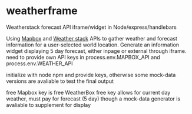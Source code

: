 # weatherframe
Weatherstack forecast API iframe/widget in Node/express/handlebars


Using [Mapbox](https://www.mapbox.com/) and [Weather stack](https://weatherstack.com/) APIs to gather weather and forecast information for a user-selected world location. Generate an information widget displaying 5 day forecast, either inpage or external through iframe.
need to provide own API keys in process.env.MAPBOX_API and process.env.WEATHER_API

initialize with node npm and provide keys, otherwise some mock-data versions are avaliable to test the final output

free Mapbox key is free
WeatherBox free key allows for current day weather, must pay for forecast (5 day) though a mock-data generator is avaliable to supplement for display 


